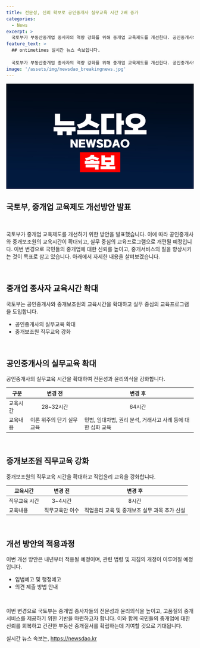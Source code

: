 ```yaml
---
title: 전문성, 신뢰 확보로 공인중개사 실무교육 시간 2배 증가
categories:
  - News
excerpt: >
  국토부가 부동산중개업 종사자의 역량 강화를 위해 중개업 교육제도를 개선한다. 공인중개사의 실무교육을 64시간으로 확대하고 교육프로그램을 실무 중심으로 개편한다. 또한, 중개보조원의 직무교육도 8시간으로 확대하고 직업윤리 교육을 강화한다. 이를 통해 중개서비스의 품질을 높이고 국민의 부동산 중개업에 대한 신뢰를 회복하고자 한다. 개선방안은 이해관계자 의견 수렴과 정책심의를 거쳐 마련되었으며, 내년부터 적용될 예정이다.
feature_text: >
  ## ontimetimes 실시간 뉴스 속보입니다.

  국토부가 부동산중개업 종사자의 역량 강화를 위해 중개업 교육제도를 개선한다. 공인중개사의 실무교육을 64시간으로 확대하고 교육프로그램을 실무 중심으로 개편한다. 또한, 중개보조원의 직무교육도 8시간으로 확대하고 직업윤리 교육을 강화한다. 이를 통해 중개서비스의 품질을 높이고 국민의 부동산 중개업에 대한 신뢰를 회복하고자 한다. 개선방안은 이해관계자 의견 수렴과 정책심의를 거쳐 마련되었으며, 내년부터 적용될 예정이다.
image: '/assets/img/newsdao_breakingnews.jpg'
---
```


<p><img src="/assets/img/newsdao_breakingnews.jpg" alt="ontimetimes 속보" /></p>

<h2>국토부, 중개업 교육제도 개선방안 발표</h2>

<p data-ke-size="size16">&nbsp;</p>

<p>국토부가 중개업 교육제도를 개선하기 위한 방안을 발표했습니다. 이에 따라 공인중개사와 중개보조원의 교육시간이 확대되고, 실무 중심의 교육프로그램으로 개편될 예정입니다. 이번 변경으로 국민들의 중개업에 대한 신뢰를 높이고, 중개서비스의 질을 향상시키는 것이 목표로 삼고 있습니다. 아래에서 자세한 내용을 살펴보겠습니다.</p>

<p data-ke-size="size16">&nbsp;</p>

<h2>중개업 종사자 교육시간 확대</h2>

<p data-ke-size="size16">국토부는 공인중개사와 중개보조원의 교육시간을 확대하고 실무 중심의 교육프로그램을 도입합니다.</p>

<ul>
<li>공인중개사의 실무교육 확대</li>
<li>중개보조원 직무교육 강화</li>
</ul>

<p data-ke-size="size16">&nbsp;</p>

<h2>공인중개사의 실무교육 확대</h2>

<p data-ke-size="size16">공인중개사의 실무교육 시간을 확대하여 전문성과 윤리의식을 강화합니다.</p>

<table>
<thead>
<tr>
<th>구분</th>
<th style="text-align: center;">변경 전</th>
<th style="text-align: center;">변경 후</th>
</tr>
</thead>
<tbody>
<tr>
<td>교육시간</td>
<td style="text-align: center;">28~32시간</td>
<td style="text-align: center;">64시간</td>
</tr>
<tr>
<td>교육내용</td>
<td>이론 위주의 단기 실무교육</td>
<td>민법, 임대차법, 권리 분석, 거래사고 사례 등에 대한 심화 교육</td>
</tr>
</tbody>
</table>

<p data-ke-size="size16">&nbsp;</p>

<h2>중개보조원 직무교육 강화</h2>

<p data-ke-size="size16">중개보조원의 직무교육 시간을 확대하고 직업윤리 교육을 강화합니다.</p>

<table>
<thead>
<tr>
<th>교육시간</th>
<th style="text-align: center;">변경 전</th>
<th style="text-align: center;">변경 후</th>
</tr>
</thead>
<tbody>
<tr>
<td>직무교육 시간</td>
<td style="text-align: center;">3~4시간</td>
<td style="text-align: center;">8시간</td>
</tr>
<tr>
<td>교육내용</td>
<td>직무교육만 이수</td>
<td>직업윤리 교육 및 중개보조 실무 과목 추가 신설</td>
</tr>
</tbody>
</table>

<p data-ke-size="size16">&nbsp;</p>

<h2>개선 방안의 적용과정</h2>

<p data-ke-size="size16">이번 개선 방안은 내년부터 적용될 예정이며, 관련 법령 및 지침의 개정이 이루어질 예정입니다.</p>

<ul>
<li>입법예고 및 행정예고</li>
<li>의견 제출 방법 안내</li>
</ul>

<p data-ke-size="size16">&nbsp;</p>

<p>이번 변경으로 국토부는 중개업 종사자들의 전문성과 윤리의식을 높이고, 고품질의 중개서비스를 제공하기 위한 기반을 마련하고자 합니다. 이와 함께 국민들의 중개업에 대한 신뢰를 회복하고 건전한 부동산 중개질서를 확립하는데 기여할 것으로 기대됩니다.</p>
실시간 뉴스 속보는, <a href="https://newsdao.kr" rel="dofollow">https://newsdao.kr</a>


